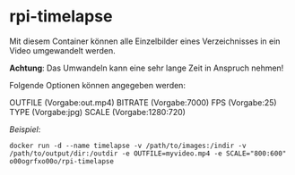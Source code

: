 # rpi-timelapse

Mit diesem Container können alle Einzelbilder eines Verzeichnisses in ein Video umgewandelt werden.

**Achtung**: Das Umwandeln kann eine sehr lange Zeit in Anspruch nehmen!

Folgende Optionen können angegeben werden:

OUTFILE (Vorgabe:out.mp4)
BITRATE (Vorgabe:7000)
FPS (Vorgabe:25)
TYPE (Vorgabe:jpg)
SCALE (Vorgabe:1280:720)

*Beispiel*:

    docker run -d --name timelapse -v /path/to/images:/indir -v /path/to/output/dir:/outdir -e OUTFILE=myvideo.mp4 -e SCALE="800:600" o00ogrfxo00o/rpi-timelapse
    
